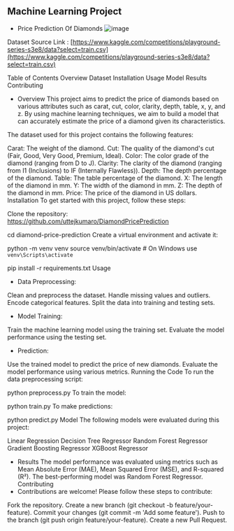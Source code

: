 ## Machine Learning Project

* Price Prediction Of Diamonds
 ![image](https://github.com/uttejkumaro/DiamondPricePrediction/assets/117030083/2b1f506b-f68b-4481-b56f-8bdcb101f03a)

Dataset Source Link :
[https://www.kaggle.com/competitions/playground-series-s3e8/data?select=train.csv](https://www.kaggle.com/competitions/playground-series-s3e8/data?select=train.csv)

 Table of Contents
Overview
Dataset
Installation
Usage
Model
Results
Contributing
* Overview
This project aims to predict the price of diamonds based on various attributes such as carat, cut, color, clarity, depth, table, x, y, and z. By using machine learning techniques, we aim to build a model that can accurately estimate the price of a diamond given its characteristics.

The dataset used for this project contains the following features:

Carat: The weight of the diamond.
Cut: The quality of the diamond's cut (Fair, Good, Very Good, Premium, Ideal).
Color: The color grade of the diamond (ranging from D to J).
Clarity: The clarity of the diamond (ranging from I1 (Inclusions) to IF (Internally Flawless)).
Depth: The depth percentage of the diamond.
Table: The table percentage of the diamond.
X: The length of the diamond in mm.
Y: The width of the diamond in mm.
Z: The depth of the diamond in mm.
Price: The price of the diamond in US dollars.
Installation
To get started with this project, follow these steps:

Clone the repository: https://github.com/uttejkumaro/DiamondPricePrediction

cd diamond-price-prediction
Create a virtual environment and activate it:

python -m venv venv
source venv/bin/activate  # On Windows use `venv\Scripts\activate`

pip install -r requirements.txt
Usage
* Data Preprocessing:

Clean and preprocess the dataset.
Handle missing values and outliers.
Encode categorical features.
Split the data into training and testing sets.
* Model Training:

Train the machine learning model using the training set.
Evaluate the model performance using the testing set.
* Prediction:

Use the trained model to predict the price of new diamonds.
Evaluate the model performance using various metrics.
Running the Code
To run the data preprocessing script:

python preprocess.py
To train the model:

python train.py
To make predictions:

python predict.py
Model
The following models were evaluated during this project:

Linear Regression
Decision Tree Regressor
Random Forest Regressor
Gradient Boosting Regressor
XGBoost Regressor
* Results
The model performance was evaluated using metrics such as Mean Absolute Error (MAE), Mean Squared Error (MSE), and R-squared (R²). The best-performing model was Random Forest Regressor.
Contributing
* Contributions are welcome! Please follow these steps to contribute:

Fork the repository.
Create a new branch (git checkout -b feature/your-feature).
Commit your changes (git commit -m 'Add some feature').
Push to the branch (git push origin feature/your-feature).
Create a new Pull Request.

